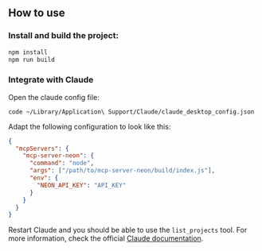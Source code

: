 ## How to use

### Install and build the project:

```bash
npm install
npm run build
```

### Integrate with Claude

Open the claude config file:

```
code ~/Library/Application\ Support/Claude/claude_desktop_config.json
```

Adapt the following configuration to look like this:

```json
{
  "mcpServers": {
    "mcp-server-neon": {
      "command": "node",
      "args": ["/path/to/mcp-server-neon/build/index.js"],
      "env": {
        "NEON_API_KEY": "API_KEY"
      }
    }
  }
}
```

Restart Claude and you should be able to use the `list_projects` tool. For more information, check the official [Claude documentation](https://modelcontextprotocol.io/docs/first-server/typescript#connect-to-claude-desktop).
